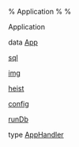 % Application
% 
% 

Application

data [App](Application.html#t:App)

[sql](Application.html#v:sql)

[img](Application.html#v:img)

[heist](Application.html#v:heist)

[config](Application.html#v:config)

[runDb](Application.html#v:runDb)

type [AppHandler](Application.html#t:AppHandler)
